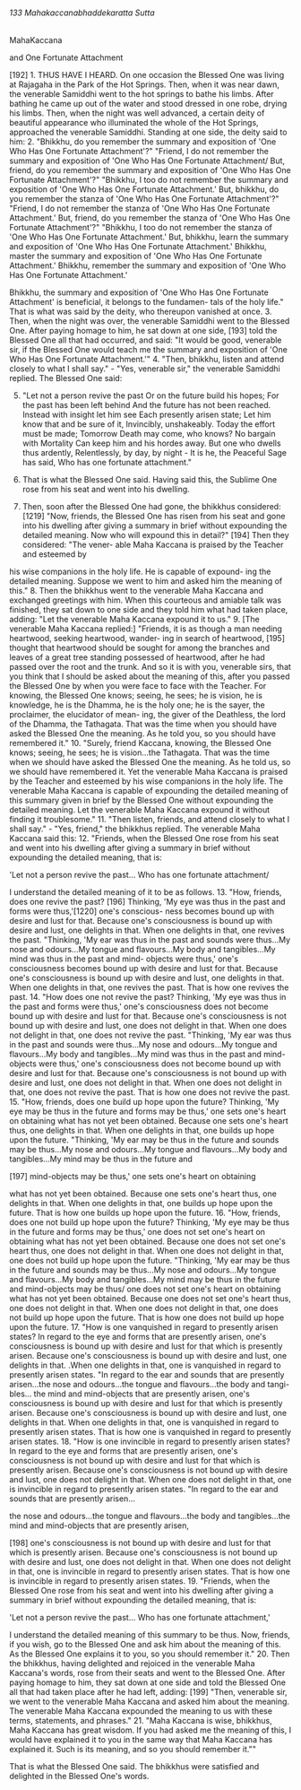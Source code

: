 ###### 133 Mahakaccanabhaddekaratta Sutta

 MahaKaccana

 and One Fortunate Attachment

[192] 1. THUS HAVE I HEARD. On one occasion the Blessed One
was living at Rajagaha in the Park of the Hot Springs. Then,
when it was near dawn, the venerable Samiddhi went to the hot
springs to bathe his limbs. After bathing he came up out of the
water and stood dressed in one robe, drying his limbs. Then,
when the night was well advanced, a certain deity of beautiful
appearance who illuminated the whole of the Hot Springs,
approached the venerable Samiddhi. Standing at one side, the
deity said to him:
2. "Bhikkhu, do you remember the summary and exposition
of 'One Who Has One Fortunate Attachment'?"
"Friend, I do not remember the summary and exposition of
'One Who Has One Fortunate Attachment/ But, friend, do you
remember the summary and exposition of 'One Who Has One
Fortunate Attachment'?"
"Bhikkhu, I too do not remember the summary and exposition
of 'One Who Has One Fortunate Attachment.' But, bhikkhu, do
you remember the stanza of 'One Who Has One Fortunate
Attachment'?"
"Friend, I do not remember the stanza of 'One Who Has One
Fortunate Attachment.' But, friend, do you remember the stanza
of 'One Who Has One Fortunate Attachment'?"
"Bhikkhu, I too do not remember the stanza of 'One Who Has
One Fortunate Attachment.' But, bhikkhu, learn the summary
and exposition of 'One Who Has One Fortunate Attachment.'
Bhikkhu, master the summary and exposition of 'One Who Has
One Fortunate Attachment.' Bhikkhu, remember the summary
and exposition of 'One Who Has One Fortunate Attachment.'

Bhikkhu, the summary and exposition of 'One Who Has One
Fortunate Attachment' is beneficial, it belongs to the fundamen-
tals of the holy life."
That is what was said by the deity, who thereupon vanished
at once.
3. Then, when the night was over, the venerable Samiddhi
went to the Blessed One. After paying homage to him, he sat
down at one side, [193] told the Blessed One all that had
occurred, and said: "It would be good, venerable sir, if the
Blessed One would teach me the summary and exposition of
'One Who Has One Fortunate Attachment.'"
4. "Then, bhikkhu, listen and attend closely to what I shall
say." - "Yes, venerable sir," the venerable Samiddhi replied. The
Blessed One said:

5. "Let not a person revive the past
Or on the future build his hopes;
For the past has been left behind
And the future has not been reached.
Instead with insight let him see
Each presently arisen state;
Let him know that and be sure of it,
Invincibly, unshakeably.
Today the effort must be made;
Tomorrow Death may come, who knows?
No bargain with Mortality
Can keep him and his hordes away.
But one who dwells thus ardently,
Relentlessly, by day, by night -
It is he, the Peaceful Sage has said,
Who has one fortunate attachment."

6. That is what the Blessed One said. Having said this, the
Sublime One rose from his seat and went into his dwelling.
7. Then, soon after the Blessed One had gone, the bhikkhus
considered:[1219] "Now, friends, the Blessed One has risen from
his seat and gone into his dwelling after giving a summary in
brief without expounding the detailed meaning. Now who will
expound this in detail?" [194] Then they considered: "The vener-
able Maha Kaccana is praised by the Teacher and esteemed by

his wise companions in the holy life. He is capable of expound-
ing the detailed meaning. Suppose we went to him and asked
him the meaning of this."
8. Then the bhikkhus went to the venerable Maha Kaccana
and exchanged greetings with him. When this courteous and
amiable talk was finished, they sat down to one side and they
told him what had taken place, adding: "Let the venerable Maha
Kaccana expound it to us."
9. [The venerable Maha Kaccana replied:] "Friends, it is as
though a man needing heartwood, seeking heartwood, wander-
ing in search of heartwood, [195] thought that heartwood
should be sought for among the branches and leaves of a great
tree standing possessed of heartwood, after he had passed over
the root and the trunk. And so it is with you, venerable sirs, that
you think that I should be asked about the meaning of this, after
you passed the Blessed One by when you were face to face with
the Teacher. For knowing, the Blessed One knows; seeing, he
sees; he is vision, he is knowledge, he is the Dhamma, he is the
holy one; he is the sayer, the proclaimer, the elucidator of mean-
ing, the giver of the Deathless, the lord of the Dhamma, the
Tathagata. That was the time when you should have asked the
Blessed One the meaning. As he told you, so you should have
remembered it."
10. "Surely, friend Kaccana, knowing, the Blessed One knows;
seeing, he sees; he is vision...the Tathagata. That was the time
when we should have asked the Blessed One the meaning. As
he told us, so we should have remembered it. Yet the venerable
Maha Kaccana is praised by the Teacher and esteemed by his
wise companions in the holy life. The venerable Maha Kaccana
is capable of expounding the detailed meaning of this summary
given in brief by the Blessed One without expounding the
detailed meaning. Let the venerable Maha Kaccana expound it
without finding it troublesome."
11. "Then listen, friends, and attend closely to what I shall
say." - "Yes, friend," the bhikkhus replied. The venerable Maha
Kaccana said this:
12. "Friends, when the Blessed One rose from his seat and
went into his dwelling after giving a summary in brief without
expounding the detailed meaning, that is:

'Let not a person revive the past...
Who has one fortunate attachment/

I understand the detailed meaning of it to be as follows.
13. "How, friends, does one revive the past? [196] Thinking, 'My
eye was thus in the past and forms were thus,'[1220] one's conscious-
ness becomes bound up with desire and lust for that. Because
one's consciousness is bound up with desire and lust, one
delights in that. When one delights in that, one revives the past.
"Thinking, 'My ear was thus in the past and sounds were
thus...My nose and odours...My tongue and flavours...My
body and tangibles...My mind was thus in the past and mind-
objects were thus,' one's consciousness becomes bound up with
desire and lust for that. Because one's consciousness is bound
up with desire and lust, one delights in that. When one delights
in that, one revives the past. That is how one revives the past.
14. "How does one not revive the past? Thinking, 'My eye was
thus in the past and forms were thus,' one's consciousness does
not become bound up with desire and lust for that. Because
one's consciousness is not bound up with desire and lust, one
does not delight in that. When one does not delight in that, one
does not revive the past.
"Thinking, 'My ear was thus in the past and sounds were
thus...My nose and odours...My tongue and flavours...My
body and tangibles...My mind was thus in the past and mind-
objects were thus,' one's consciousness does not become bound
up with desire and lust for that. Because one's consciousness is
not bound up with desire and lust, one does not delight in that.
When one does not delight in that, one does not revive the past.
That is how one does not revive the past.
15. "How, friends, does one build up hope upon the future?
Thinking, 'My eye may be thus in the future and forms may be
thus,' one sets one's heart on obtaining what has not yet been
obtained. Because one sets one's heart thus, one delights in that.
When one delights in that, one builds up hope upon the future.
"Thinking, 'My ear may be thus in the future and sounds may
be thus...My nose and odours...My tongue and flavours...My
body and tangibles...My mind may be thus in the future and

[197] mind-objects may be thus,' one sets one's heart on obtaining

what has not yet been obtained. Because one sets one's heart thus,
one delights in that. When one delights in that, one builds up
hope upon the future. That is how one builds up hope upon the
future.
16. "How, friends, does one not build up hope upon the
future? Thinking, 'My eye may be thus in the future and forms
may be thus,' one does not set one's heart on obtaining what has
not yet been obtained. Because one does not set one's heart thus,
one does not delight in that. When one does not delight in that,
one does not build up hope upon the future.
"Thinking, 'My ear may be thus in the future and sounds may
be thus...My nose and odours...My tongue and flavours...My
body and tangibles...My mind may be thus in the future and
mind-objects may be thus/ one does not set one's heart on
obtaining what has not yet been obtained. Because one does not
set one's heart thus, one does not delight in that. When one does
not delight in that, one does not build up hope upon the future.
That is how one does not build up hope upon the future.
17. "How is one vanquished in regard to presently arisen
states? In regard to the eye and forms that are presently arisen,
one's consciousness is bound up with desire and lust for that
which is presently arisen. Because one's consciousness is bound
up with desire and lust, one delights in that. .When one delights
in that, one is vanquished in regard to presently arisen states.
"In regard to the ear and sounds that are presently arisen...the
nose and odours...the tongue and flavours...the body and tangi-
bles... the mind and mind-objects that are presently arisen, one's
consciousness is bound up with desire and lust for that which is
presently arisen. Because one's consciousness is bound up with
desire and lust, one delights in that. When one delights in that,
one is vanquished in regard to presently arisen states. That is
how one is vanquished in regard to presently arisen states.
18. "How is one invincible in regard to presently arisen states?
In regard to the eye and forms that are presently arisen, one's
consciousness is not bound up with desire and lust for that
which is presently arisen. Because one's consciousness is not
bound up with desire and lust, one does not delight in that.
When one does not delight in that, one is invincible in regard to
presently arisen states.
"In regard to the ear and sounds that are presently arisen...

the nose and odours...the tongue and flavours...the body and
tangibles...the mind and mind-objects that are presently arisen,

[198] one's consciousness is not bound up with desire and lust
for that which is presently arisen. Because one's consciousness is
not bound up with desire and lust, one does not delight in that.
When one does not delight in that, one is invincible in regard to
presently arisen states. That is how one is invincible in regard to
presently arisen states.
19. "Friends, when the Blessed One rose from his seat and
went into his dwelling after giving a summary in brief without
expounding the detailed meaning, that is:

'Let not a person revive the past...
Who has one fortunate attachment,'

I understand the detailed meaning of this summary to be thus.
Now, friends, if you wish, go to the Blessed One and ask him
about the meaning of this. As the Blessed One explains it to you,
so you should remember it."
20. Then the bhikkhus, having delighted and rejoiced in the
venerable Maha Kaccana's words, rose from their seats and
went to the Blessed One. After paying homage to him, they sat
down at one side and told the Blessed One all that had taken
place after he had left, adding: [199] "Then, venerable sir, we
went to the venerable Maha Kaccana and asked him about the
meaning. The venerable Maha Kaccana expounded the meaning
to us with these terms, statements, and phrases."
21. "Maha Kaccana is wise, bhikkhus, Maha Kaccana has great
wisdom. If you had asked me the meaning of this, I would have
explained it to you in the same way that Maha Kaccana has
explained it. Such is its meaning, and so you should remember it.""

That is what the Blessed One said. The bhikkhus were satisfied
and delighted in the Blessed One's words.
